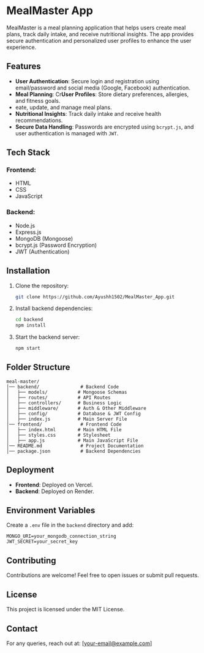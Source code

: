 # MealMaster App

MealMaster is a meal planning application that helps users create meal plans, track daily intake, and receive nutritional insights. The app provides secure authentication and personalized user profiles to enhance the user experience.

## Features

- **User Authentication**: Secure login and registration using email/password and social media (Google, Facebook) authentication.
- **Meal Planning**: Cr**User Profiles**: Store dietary preferences, allergies, and fitness goals.
- eate, update, and manage meal plans.
- **Nutritional Insights**: Track daily intake and receive health recommendations.
- **Secure Data Handling**: Passwords are encrypted using `bcrypt.js`, and user authentication is managed with `JWT`.

## Tech Stack

### Frontend:

- HTML
- CSS
- JavaScript

### Backend:

- Node.js
- Express.js
- MongoDB (Mongoose)
- bcrypt.js (Password Encryption)
- JWT (Authentication)

## Installation

1. Clone the repository:
   ```sh
   git clone https://github.com/Ayushh1502/MealMaster_App.git
   ```
2. Install backend dependencies:
   ```sh
   cd backend
   npm install
   ```
3. Start the backend server:
   ```sh
   npm start
   ```

## Folder Structure

```
meal-master/
│── backend/               # Backend Code
│   ├── models/           # Mongoose Schemas
│   ├── routes/           # API Routes
│   ├── controllers/      # Business Logic
│   ├── middleware/       # Auth & Other Middleware
│   ├── config/           # Database & JWT Config
│   ├── index.js          # Main Server File
│── frontend/              # Frontend Code
│   ├── index.html        # Main HTML File
│   ├── styles.css        # Stylesheet
│   ├── app.js            # Main JavaScript File
│── README.md              # Project Documentation
│── package.json           # Backend Dependencies
```

## Deployment

- **Frontend**: Deployed on Vercel.
- **Backend**: Deployed on Render.

## Environment Variables

Create a `.env` file in the `backend` directory and add:

```
MONGO_URI=your_mongodb_connection_string
JWT_SECRET=your_secret_key
```

## Contributing

Contributions are welcome! Feel free to open issues or submit pull requests.

## License

This project is licensed under the MIT License.

## Contact

For any queries, reach out at: [[your-email@example.com](mailto\:ayushrajput@example.com)]

